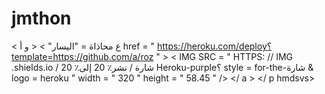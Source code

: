 # jmthon

< ع  محاذاة = "اليسار" > < و  أ href = " https://heroku.com/deploy؟template=https://github.com/a/roz " >  < IMG  SRC = " HTTPS: // IMG .shields.io / شارة / نشر٪ 20 إلى٪ 20 Heroku-purple؟ style = for-the-شارة & logo = heroku "  width = " 320 "  height = " 58.45 " /> </ a > </ p hmdsvs>
